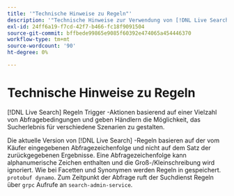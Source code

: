 ```yaml
---
title: '"Technische Hinweise zu Regeln"'
description: '"Technische Hinweise zur Verwendung von [!DNL Live Search] Regeln."'
exl-id: 24ff6a19-f7cd-42f7-b466-fc18f9091504
source-git-commit: bffbede99865e9085f60392e474065a454446370
workflow-type: tm+mt
source-wordcount: '90'
ht-degree: 0%

---
```


# Technische Hinweise zu Regeln

[!DNL Live Search] Regeln Trigger -Aktionen basierend auf einer Vielzahl von Abfragebedingungen und geben Händlern die Möglichkeit, das Sucherlebnis für verschiedene Szenarien zu gestalten.

Die aktuelle Version von [!DNL Live Search] -Regeln basieren auf der vom Käufer eingegebenen Abfragezeichenfolge und nicht auf dem Satz der zurückgegebenen Ergebnisse. Eine Abfragezeichenfolge kann alphanumerische Zeichen enthalten und die Groß-/Kleinschreibung wird ignoriert. Wie bei Facetten und Synonymen werden Regeln in gespeichert. `protobuf dynamo`. Zum Zeitpunkt der Abfrage ruft der Suchdienst Regeln über `grpc` Aufrufe an `search-admin-service`.

